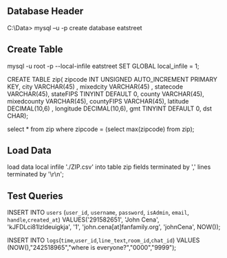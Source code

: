 ## Database Header
C:\Data> mysql –u <username> -p
create database eatstreet

## Create Table
mysql -u root -p --local-infile eatstreet
SET GLOBAL local_infile = 1;

CREATE TABLE zip( zipcode INT UNSIGNED AUTO_INCREMENT PRIMARY KEY, city VARCHAR(45) , mixedcity VARCHAR(45) , statecode VARCHAR(45), stateFIPS TINYINT DEFAULT 0, county VARCHAR(45), mixedcounty VARCHAR(45), countyFIPS VARCHAR(45), latitude DECIMAL(10,6) , longitude DECIMAL(10,6), gmt TINYINT DEFAULT 0, dst CHAR); 

select * from zip where zipcode = (select max(zipcode) from zip);

## Load Data
load data local infile './ZIP.csv' into table zip fields terminated by ',' lines terminated by '\r\n';

## Test Queries
INSERT INTO `users` (`user_id`, `username`, `password`, `isAdmin`, `email`, `handle`,`created_at`) VALUES('291582651', 'John Cena', 'kJFDLci81lzldeuigkja', '1', 'john.cena[at]fanfamily.org', 'johnCena', NOW());

INSERT INTO `logs`(`time`,`user_id`,`line_text`,`room_id`,`chat_id`) VALUES (NOW(),"242518965","where is everyone?","0000","9999");